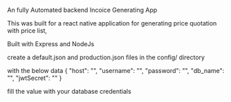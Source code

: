 An fully Automated backend Incoice Generating App

This was built for a react native application for generating price quotation with price list,

Built with Express and NodeJs


create a default.json and production.json files in the config/ directory

with the below data 
{
  "host": "",
  "username": "",
  "password": "",
  "db_name": "",
  "jwtSecret": ""
}

fill the value with your database credentials

